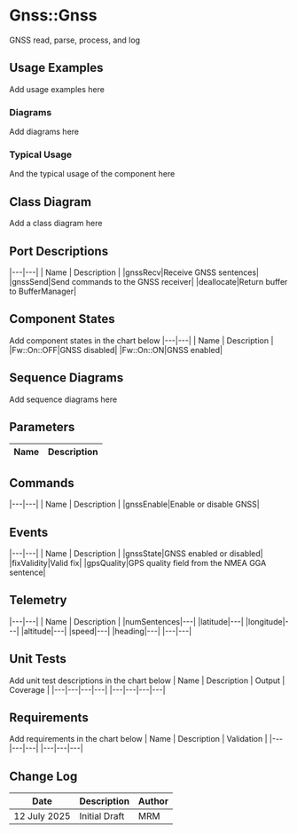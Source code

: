 # Gnss::Gnss

GNSS read, parse, process, and log

## Usage Examples
Add usage examples here

### Diagrams
Add diagrams here

### Typical Usage
And the typical usage of the component here

## Class Diagram
Add a class diagram here

## Port Descriptions
|---|---|
| Name | Description |
|gnssRecv|Receive GNSS sentences|
|gnssSend|Send commands to the GNSS receiver|
|deallocate|Return buffer to BufferManager|

## Component States
Add component states in the chart below
|---|---|
| Name | Description |
|Fw::On::OFF|GNSS disabled|
|Fw::On::ON|GNSS enabled|

## Sequence Diagrams
Add sequence diagrams here

## Parameters
| Name | Description |
|---|---|

## Commands
|---|---|
| Name | Description |
|gnssEnable|Enable or disable GNSS|

## Events
|---|---|
| Name | Description |
|gnssState|GNSS enabled or disabled|
|fixValidity|Valid fix|
|gpsQuality|GPS quality field from the NMEA GGA sentence|

## Telemetry
|---|---|
| Name | Description |
|numSentences|---|
|latitude|---|
|longitude|---|
|altitude|---|
|speed|---|
|heading|---|
|---|---|

## Unit Tests
Add unit test descriptions in the chart below
| Name | Description | Output | Coverage |
|---|---|---|---|
|---|---|---|---|

## Requirements
Add requirements in the chart below
| Name | Description | Validation |
|---|---|---|
|---|---|---|

## Change Log
| Date | Description | Author |
|---|---|---|
|12 July 2025| Initial Draft | MRM |